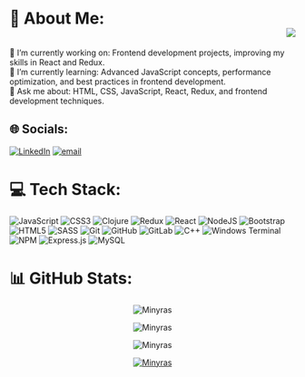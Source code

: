 # 💫 About Me: <div align="right"> <img src="https://visitor-badge.laobi.icu/badge?page_id=Minyras.Minyrass&right_color=darkgreen"  /></div>
🔭 I’m currently working on: Frontend development projects, improving my skills in React and Redux.<br>🌱 I’m currently learning: Advanced JavaScript concepts, performance optimization, and best practices in frontend development.<br>💬 Ask me about: HTML, CSS, JavaScript, React, Redux, and frontend development techniques.


## 🌐 Socials:
[![LinkedIn](https://img.shields.io/badge/LinkedIn-%230077B5.svg?logo=linkedin&logoColor=white)](https://linkedin.com/in/https://www.linkedin.com/in/minura-seyidova/) [![email](https://img.shields.io/badge/Email-D14836?logo=gmail&logoColor=white)](mailto:minure.seyidova@gmail.com) 

# 💻 Tech Stack:
![JavaScript](https://img.shields.io/badge/javascript-%23323330.svg?style=flat&logo=javascript&logoColor=%23F7DF1E) ![CSS3](https://img.shields.io/badge/css3-%231572B6.svg?style=flat&logo=css3&logoColor=white) ![Clojure](https://img.shields.io/badge/Clojure-%23Clojure.svg?style=flat&logo=Clojure&logoColor=Clojure) ![Redux](https://img.shields.io/badge/redux-%23593d88.svg?style=flat&logo=redux&logoColor=white) ![React](https://img.shields.io/badge/react-%2320232a.svg?style=flat&logo=react&logoColor=%2361DAFB) ![NodeJS](https://img.shields.io/badge/node.js-6DA55F?style=flat&logo=node.js&logoColor=white) ![Bootstrap](https://img.shields.io/badge/bootstrap-%238511FA.svg?style=flat&logo=bootstrap&logoColor=white) ![HTML5](https://img.shields.io/badge/html5-%23E34F26.svg?style=flat&logo=html5&logoColor=white) ![SASS](https://img.shields.io/badge/SASS-hotpink.svg?style=flat&logo=SASS&logoColor=white) ![Git](https://img.shields.io/badge/git-%23F05033.svg?style=flat&logo=git&logoColor=white) ![GitHub](https://img.shields.io/badge/github-%23121011.svg?style=flat&logo=github&logoColor=white) ![GitLab](https://img.shields.io/badge/gitlab-%23181717.svg?style=flat&logo=gitlab&logoColor=white) ![C++](https://img.shields.io/badge/c++-%2300599C.svg?style=flat&logo=c%2B%2B&logoColor=white) ![Windows Terminal](https://img.shields.io/badge/Windows%20Terminal-%234D4D4D.svg?style=flat&logo=windows-terminal&logoColor=white) ![NPM](https://img.shields.io/badge/NPM-%23CB3837.svg?style=flat&logo=npm&logoColor=white) ![Express.js](https://img.shields.io/badge/express.js-%23404d59.svg?style=flat&logo=express&logoColor=%2361DAFB) ![MySQL](https://img.shields.io/badge/mysql-4479A1.svg?style=flat&logo=mysql&logoColor=white)
# 📊 GitHub Stats:
<div align="center">
  <p><img align="center" backgroundColor="black" src="https://github-readme-stats.vercel.app/api?username=Minyras&show_icons=true&locale=en" alt="Minyras" /></p>
<p><img align="center" src="https://github-readme-streak-stats.herokuapp.com/?user=Minyras&" alt="Minyras" /></p>
<p><img src="https://github-readme-stats.vercel.app/api/top-langs?username=Minyras&show_icons=true&locale=en&layout=compact" alt="Minyras" /></p>
<p><a href="https://github.com/ryo-ma/github-profile-trophy"><img src="https://github-profile-trophy.vercel.app/?username=Minyras" alt="Minyras" /></a></p>
</div>

<!-- Proudly created with GPRM ( https://gprm.itsvg.in ) -->
